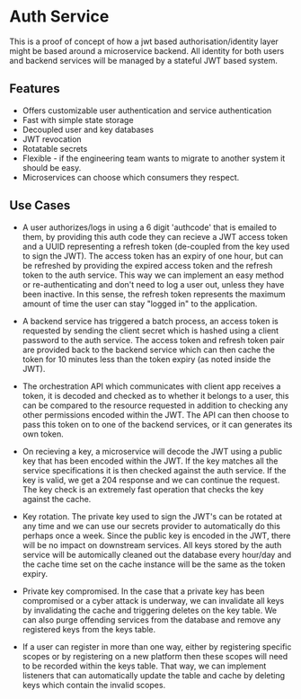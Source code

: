 # Auth Service

This is a proof of concept of how a jwt based authorisation/identity layer might be based around a microservice backend. All identity for both users and backend services will be managed by a stateful JWT based system.

## Features

- Offers customizable user authentication and service authentication
- Fast with simple state storage
- Decoupled user and key databases
- JWT revocation
- Rotatable secrets
- Flexible - if the engineering team wants to migrate to another system it should be easy.
- Microservices can choose which consumers they respect.

## Use Cases

- A user authorizes/logs in using a 6 digit 'authcode' that is emailed to them, by providing this auth code they can recieve a JWT access token and a UUID representing a refresh token (de-coupled from the key used to sign the JWT). The access token has an expiry of one hour, but can be refreshed by providing the expired access token and the refresh token to the auth service. This way we can implement an easy method or re-authenticating and don't need to log a user out, unless they have been inactive. In this sense, the refresh token represents the maximum amount of time the user can stay "logged in" to the application.

- A backend service has triggered a batch process, an access token is requested by sending the client secret which is hashed using a client password to the auth service. The access token and refresh token pair are provided back to the backend service which can then cache the token for 10 minutes less than the token expiry (as noted inside the JWT).

- The orchestration API which communicates with client app receives a token, it is decoded and checked as to whether it belongs to a user, this can be compared to the resource requested in addition to checking any other permissions encoded within the JWT. The API can then choose to pass this token on to one of the backend services, or it can generates its own token.

- On recieving a key, a microservice will decode the JWT using a public key that has been encoded within the JWT. If the key matches all the service specifications it is then checked against the auth service. If the key is valid, we get a 204 response and we can continue the request. The key check is an extremely fast operation that checks the key against the cache.

- Key rotation. The private key used to sign the JWT's can be rotated at any time and we can use our secrets provider to automatically do this perhaps once a week. Since the public key is encoded in the JWT, there will be no impact on downstream services. All keys stored by the auth service will be automically cleaned out the database every hour/day and the cache time set on the cache instance will be the same as the token expiry.

- Private key compromised. In the case that a private key has been compromised or a cyber attack is underway, we can invalidate all keys by invalidating the cache and triggering deletes on the key table. We can also purge offending services from the database and remove any registered keys from the keys table.

- If a user can register in more than one way, either by registering specific scopes or by registering on a new platform then these scopes will need to be recorded within the keys table. That way, we can implement listeners that can automatically update the table and cache by deleting keys which contain the invalid scopes.

